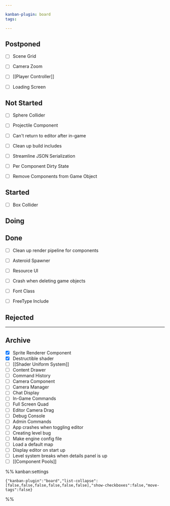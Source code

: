 ```yaml
---

kanban-plugin: board
tags: 

---
```


## Postponed

- [ ] Scene Grid
- [ ] Camera Zoom
- [ ] [[Player Controller]]
- [ ] Loading Screen


## Not Started

- [ ] Sphere Collider
- [ ] Projectile Component
- [ ] Can't return to editor after in-game
- [ ] Clean up build includes
- [ ] Streamline JSON Serialization
- [ ] Per Component Dirty State
- [ ] Remove Components from Game Object


## Started

- [ ] Box Collider


## Doing



## Done

- [ ] Clean up render pipeline for components
- [ ] Asteroid Spawner
- [ ] Resource UI
- [ ] Crash when deleting game objects
- [ ] Font Class
- [ ] FreeType Include


## Rejected



***

## Archive

- [x] Sprite Renderer Component
- [x] Destructible shader
- [ ] [[Shader Uniform System]]
- [ ] Content Drawer
- [ ] Command History
- [ ] Camera Component
- [ ] Camera Manager
- [ ] Chat Display
- [ ] In-Game Commands
- [ ] Full Screen Quad
- [ ] Editor Camera Drag
- [ ] Debug Console
- [ ] Admin Commands
- [ ] App crashes when toggling editor
- [ ] Creating level bug
- [ ] Make engine config file
- [ ] Load a default map
- [ ] Display editor on start up
- [ ] Level system breaks when details panel is up
- [ ] [[Component Pools]]

%% kanban:settings
```
{"kanban-plugin":"board","list-collapse":[false,false,false,false,false,false],"show-checkboxes":false,"move-tags":false}
```
%%